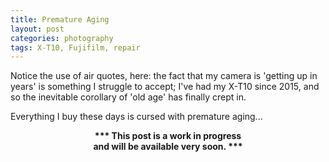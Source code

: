 ```yaml
---
title: Premature Aging
layout: post
categories: photography
tags: X-T10, Fujifilm, repair
---
```


Notice the use of air quotes, here: the fact that my camera is 'getting up in years' is something I struggle to accept; I've had my X-T10 since 2015, and so the inevitable corollary of 'old age' has finally crept in.

Everything I buy these days is cursed with  premature aging...

<center><b>*** This post is a work in progress<br>and will be available very soon. ***</b></center>

<!-- Some of the lenses I use were made in the early 60s, well before we landed on the moon!

... to 'geriatric jelly disorder' 



I decided to tackle the most serious ailment first. Around a month ago, things took a turn for the worse, and the condition had progressed to full blown 'geriatric jelly disorder.' 

The next thing to tackle is the loose thumb grip. 

The original grip was fixed with double-sided transfer tape, so I decided to reattach it with some [3M 300SLE](https://technicaldatasheets.3m.com/en_US?pif=000044?locale=en-US) — _this stuff is both difficult to find and expensive, but (as is the case with most camera repairs) any attempt at a compromise will likely result in failure._ -->
